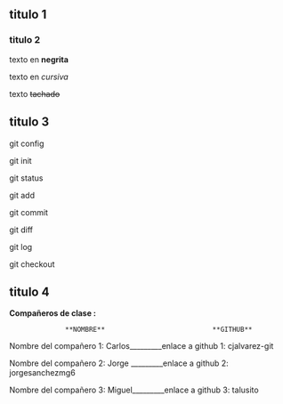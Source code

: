 ## titulo 1

### titulo 2

texto en **negrita**

texto en *cursiva*

texto ~~tachado~~

## titulo 3

git config

git init

git status

git add

git commit

git diff

git log

git checkout 

## titulo 4

**Compañeros de clase :**

                  **NOMBRE**                           **GITHUB**

Nombre del compañero 1: Carlos_________enlace a github 1: cjalvarez-git

Nombre del compañero 2: Jorge _________enlace a github 2: jorgesanchezmg6

Nombre del compañero 3: Miguel_________enlace a github 3: talusito
